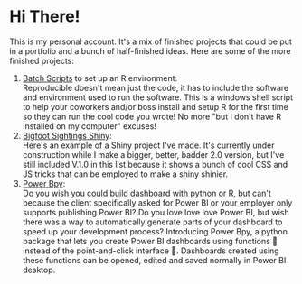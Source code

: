 # Hi There!

<!--
Top languages card              
[![Top Langs](https://github-readme-stats.vercel.app/api/top-langs/?username=Russell-Shean&exclude_repo=Russell-Shean.github.io,NLD-COVID19-sewage&langs_count=20)](https://github.com/anuraghazra/github-readme-stats)

Github Stats card          
[![My Github stats](https://github-readme-stats.vercel.app/api?username=Russell-Shean&hide_rank=true)](https://github.com/anuraghazra/github-readme-stats)

Github streak card        
[![GitHub Streak](https://streak-stats.demolab.com?user=russell-shean)](https://git.io/streak-stats)
--> 

<!-- Moving hand wave gif: https://omrilotan.medium.com/rich-html-in-github-readme-bfb3de791441 -->
This is my personal account. It's a mix of finished projects that could be put in a portfolio and a bunch of half-finished ideas. Here are some of the more finished projects:

1. <a href="https://github.com/Russell-Shean/batch_scripts">Batch Scripts</a> to set up an R environment:</br>
Reproducible doesn't mean just the code, it has to include the software and environment used to run the software. This is a windows shell script to help your coworkers and/or boss install and setup R for the first time so they can run the cool code you wrote! No more "but I don't have R installed on my computer" excuses!
2. <a href="https://github.com/Russell-Shean/bigfoot_sightings">Bigfoot Sightings Shiny</a>:</br>
   Here's an example of a Shiny project I've made. It's currently under construction while I make a bigger, better, badder 2.0 version, but I've still included V.1.0 in this list because it shows a bunch of cool CSS and JS tricks that can be employed to make a shiny shinier.
3. <a href="https://github.com/Russell-Shean/powerbpy">Power Bpy</a>:</br>
Do you wish you could build dashboard with python or R, but can't because the client specifically asked for Power BI or your employer only supports publishing Power BI? Do you love love love Power BI, but wish there was a way to automatically generate parts of your dashboard to speed up your development process? Introducing Power Bpy, a python package that lets you create Power BI dashboards using functions 💪 instead of the point-and-click interface 🥹. Dashboards created using these functions can be opened, edited and saved normally in Power BI desktop.

<!--
Have an exciting project you want to colaborate on?             
Bored and want to know how I made something you found here?            
Want to hire me? 😅              
Feel free to reach out on <a href="https://www.linkedin.com/in/russell-shean/" alt="LinkedIn">
        <img src="https://img.shields.io/badge/Linkedin-blue?style=for-the-badge&logo=linkedin&logoColor=white" /></a> or GitHub! 
-->
